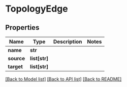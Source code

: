 # TopologyEdge

## Properties
Name | Type | Description | Notes
------------ | ------------- | ------------- | -------------
**name** | **str** |  | 
**source** | **list[str]** |  | 
**target** | **list[str]** |  | 

[[Back to Model list]](../README.md#documentation-for-models) [[Back to API list]](../README.md#documentation-for-api-endpoints) [[Back to README]](../README.md)


